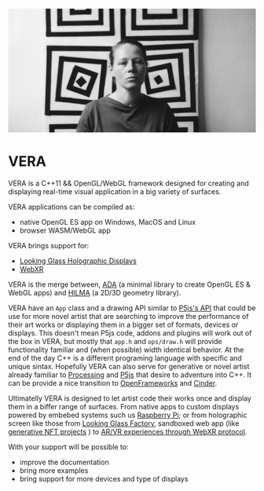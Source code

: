 ![](.github/vera.jpg)

# VERA 

VERA is a C++11 && OpenGL/WebGL framework designed for creating and displaying real-time visual application in a big variety of surfaces.

VERA applications can be compiled as:
- native OpenGL ES app on Windows, MacOS and Linux
- browser WASM/WebGL app 

VERA brings support for:
- [Looking Glass Holographic Displays](https://lookingglassfactory.com/)
- [WebXR](https://www.w3.org/TR/webxr/)

VERA is the merge between, [ADA](https://github.com/patriciogonzalezvivo/ada) (a minimal library to create OpenGL ES & WebGL apps) and [HILMA](https://github.com/patriciogonzalezvivo/hilma) (a 2D/3D geometry library). 

VERA have an `App` class and a drawing API similar to [P5js's API](https://p5js.org/reference/) that could be use for more novel artist that are searching to improve the performance of their art works or displaying them in a bigger set of formats, devices or displays. This doesn't mean P5js code, addons and plugins will work out of the box in VERA, but mostly that `app.h` and `ops/draw.h` will provide functionality familiar and (when possible) width identical behavior. At the end of the day C++ is a different programing language with specific and unique sintax. Hopefully VERA can also serve for generative or novel artist already familiar to [Processing](https://p5js.org/reference/) and [P5js](https://p5js.org/reference/) that desire to adventure into C++. It can be provide a nice transition to [OpenFrameworks](https://github.com/openframeworks/openFrameworks) and [Cinder](https://github.com/cinder/Cinder).

Ultimatelly VERA is designed to let artist code their works once and display them in a biffer range of surfaces. From native apps to custom displays powered by embebed systems such us [Raspberry Pi](https://www.raspberrypi.org/); or from holographic screen like those from [Looking Glass Factory](https://lookingglassfactory.com/), sandboxed web app (like [generative NFT projects](https://objkt.com/asset/hicetnunc/447619) ) to [AR/VR experiences through WebXR protocol](https://www.w3.org/TR/webxr/).

With your support will be possible to:
- improve the documentation
- bring more examples
- bring support for more devices and type of displays
